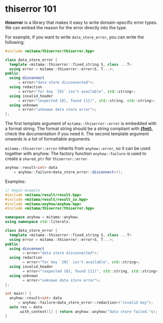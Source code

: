 # thiserror 101

**thiserror** is a library that makes it easy to write domain-specific error types.
We can embed the reason for the error directly into the type.

For example, if you want to write `data_store_error`, you can write the following:

```cpp
#include <mitama/thiserror/thiserror.hpp>

class data_store_error {
  template <mitama::thiserror::fixed_string S, class ...T>
  using error = mitama::thiserror::error<S, T...>;
public:
  using disconnect
      = error<"data store disconnected">;
  using redaction
      = error<"for key `{0}` isn't available", std::string>;
  using invalid_header
      = error<"(expected {0}, found {1})", std::string, std::string>;
  using unknown
      = error<"unknown data store error">;
};
```

The first template argument of `mitama::thiserror::error` is embedded with a format string.
The format string should be a string compliant with [**{fmt}**](https://github.com/fmtlib/fmt), check the documentation if you need it.
The second template argument onwards is a list of formattable arguments.

`mitama::thiserror::error` inherits from `anyhow::error`, so it can be used together with anyhow.
The factory function `anyhow::failure` is used to create a `shared_ptr` for `thiserror::error`.

```cpp
anyhow::result<int> data
    = anyhow::failure<data_store_error::disconnect>();
```

Examples:

```cpp
// begin example
#include <mitama/result/result.hpp>
#include <mitama/result/result_io.hpp>
#include <mitama/anyhow/anyhow.hpp>
#include <mitama/thiserror/thiserror.hpp>

namespace anyhow = mitama::anyhow;
using namespace std::literals;

class data_store_error {
  template <mitama::thiserror::fixed_string S, class ...T>
  using error = mitama::thiserror::error<S, T...>;
public:
  using disconnect
        = error<"data store disconnected">;
  using redaction
        = error<"for key `{0}` isn't available", std::string>;
  using invalid_header
        = error<"(expected {0}, found {1})", std::string, std::string>;
  using unknown
        = error<"unknown data store error">;
};

int main() {
  anyhow::result<int> data
      = anyhow::failure<data_store_error::redaction>("invalid key");
  auto res = data
      .with_context([] { return anyhow::anyhow("data store failed."s); });
}
```
